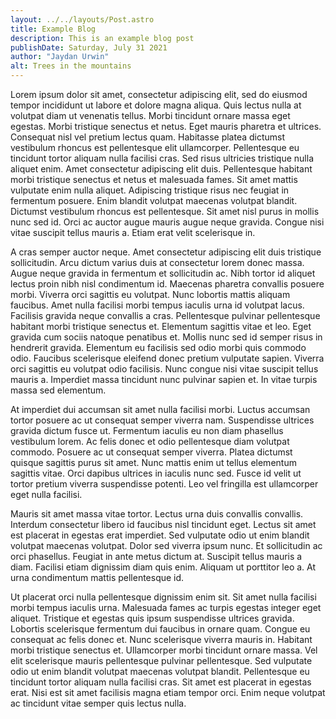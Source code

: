 ```yaml
---
layout: ../../layouts/Post.astro
title: Example Blog
description: This is an example blog post
publishDate: Saturday, July 31 2021
author: "Jaydan Urwin"
alt: Trees in the mountains
---
```


Lorem ipsum dolor sit amet, consectetur adipiscing elit, sed do eiusmod tempor incididunt ut labore et dolore magna aliqua. Quis lectus nulla at volutpat diam ut venenatis tellus. Morbi tincidunt ornare massa eget egestas. Morbi tristique senectus et netus. Eget mauris pharetra et ultrices. Consequat nisl vel pretium lectus quam. Habitasse platea dictumst vestibulum rhoncus est pellentesque elit ullamcorper. Pellentesque eu tincidunt tortor aliquam nulla facilisi cras. Sed risus ultricies tristique nulla aliquet enim. Amet consectetur adipiscing elit duis. Pellentesque habitant morbi tristique senectus et netus et malesuada fames. Sit amet mattis vulputate enim nulla aliquet. Adipiscing tristique risus nec feugiat in fermentum posuere. Enim blandit volutpat maecenas volutpat blandit. Dictumst vestibulum rhoncus est pellentesque. Sit amet nisl purus in mollis nunc sed id. Orci ac auctor augue mauris augue neque gravida. Congue nisi vitae suscipit tellus mauris a. Etiam erat velit scelerisque in.

A cras semper auctor neque. Amet consectetur adipiscing elit duis tristique sollicitudin. Arcu dictum varius duis at consectetur lorem donec massa. Augue neque gravida in fermentum et sollicitudin ac. Nibh tortor id aliquet lectus proin nibh nisl condimentum id. Maecenas pharetra convallis posuere morbi. Viverra orci sagittis eu volutpat. Nunc lobortis mattis aliquam faucibus. Amet nulla facilisi morbi tempus iaculis urna id volutpat lacus. Facilisis gravida neque convallis a cras. Pellentesque pulvinar pellentesque habitant morbi tristique senectus et. Elementum sagittis vitae et leo. Eget gravida cum sociis natoque penatibus et. Mollis nunc sed id semper risus in hendrerit gravida. Elementum eu facilisis sed odio morbi quis commodo odio. Faucibus scelerisque eleifend donec pretium vulputate sapien. Viverra orci sagittis eu volutpat odio facilisis. Nunc congue nisi vitae suscipit tellus mauris a. Imperdiet massa tincidunt nunc pulvinar sapien et. In vitae turpis massa sed elementum.

At imperdiet dui accumsan sit amet nulla facilisi morbi. Luctus accumsan tortor posuere ac ut consequat semper viverra nam. Suspendisse ultrices gravida dictum fusce ut. Fermentum iaculis eu non diam phasellus vestibulum lorem. Ac felis donec et odio pellentesque diam volutpat commodo. Posuere ac ut consequat semper viverra. Platea dictumst quisque sagittis purus sit amet. Nunc mattis enim ut tellus elementum sagittis vitae. Orci dapibus ultrices in iaculis nunc sed. Fusce id velit ut tortor pretium viverra suspendisse potenti. Leo vel fringilla est ullamcorper eget nulla facilisi.

Mauris sit amet massa vitae tortor. Lectus urna duis convallis convallis. Interdum consectetur libero id faucibus nisl tincidunt eget. Lectus sit amet est placerat in egestas erat imperdiet. Sed vulputate odio ut enim blandit volutpat maecenas volutpat. Dolor sed viverra ipsum nunc. Et sollicitudin ac orci phasellus. Feugiat in ante metus dictum at. Suscipit tellus mauris a diam. Facilisi etiam dignissim diam quis enim. Aliquam ut porttitor leo a. At urna condimentum mattis pellentesque id.

Ut placerat orci nulla pellentesque dignissim enim sit. Sit amet nulla facilisi morbi tempus iaculis urna. Malesuada fames ac turpis egestas integer eget aliquet. Tristique et egestas quis ipsum suspendisse ultrices gravida. Lobortis scelerisque fermentum dui faucibus in ornare quam. Congue eu consequat ac felis donec et. Nunc scelerisque viverra mauris in. Habitant morbi tristique senectus et. Ullamcorper morbi tincidunt ornare massa. Vel elit scelerisque mauris pellentesque pulvinar pellentesque. Sed vulputate odio ut enim blandit volutpat maecenas volutpat blandit. Pellentesque eu tincidunt tortor aliquam nulla facilisi cras. Sit amet est placerat in egestas erat. Nisi est sit amet facilisis magna etiam tempor orci. Enim neque volutpat ac tincidunt vitae semper quis lectus nulla.
